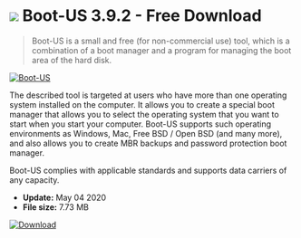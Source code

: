# ![](https://cdn.softexe.net/static/icon/f/boot-us-9190.png) Boot-US 3.9.2 - Free Download

> Boot-US is a small and free (for non-commercial use) tool, which is a combination of a boot manager and a program for managing the boot area of ​​the hard disk.

[![Boot-US](https://gallery.dpcdn.pl/imgc/Tools/89513/g_-_420x350_1.5_-_xf89d36c1-dff0-4772-85e8-72b38b97646d.jpg)](https://softexe.net/win/disks-files/other/boot-us:apaR.html)

The described tool is targeted at users who have more than one operating system installed on the computer. It allows you to create a special boot manager that allows you to select the operating system that you want to start when you start your computer. Boot-US supports such operating environments as Windows, Mac, Free BSD / Open BSD (and many more), and also allows you to create MBR backups and password protection boot manager.
 
 Boot-US complies with applicable standards and supports data carriers of any capacity.


- **Update:** May 04 2020
- **File size:** 7.73 MB

[![Download](https://cdn.softexe.net/static/img/download.png)](https://softexe.net/win/disks-files/other/boot-us:apaR.html)

